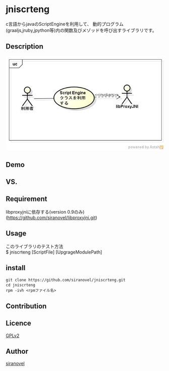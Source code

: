 jniscrteng
==========
c言語からjavaのScriptEngineを利用して、
動的プログラム(graaljs,jruby,jpython等)内の関数及びメゾッドを呼び出すライブラリです。

## Description ##
![use case](images/ucJniScrtEng.jpg)  
## Demo ##

## VS. ##

## Requirement ##

libproxyjniに依存する(version 0.9のみ)  
(https://github.com/siranovel/libproxyjni.git)



## Usage ##
このライブラリのテスト方法  
$ jniscrteng [ScriptFile] [UpgrageModulePath]

## install ##
    git clone https://github.com/siranovel/jniscrteng.git  
    cd jniscrteng  
    rpm -ivh <rpmファイル名>  

## Contribution ##

## Licence ##

[GPLv2](LICENSE)


## Author ##

[siranovel](https://github.com/siranovel)
